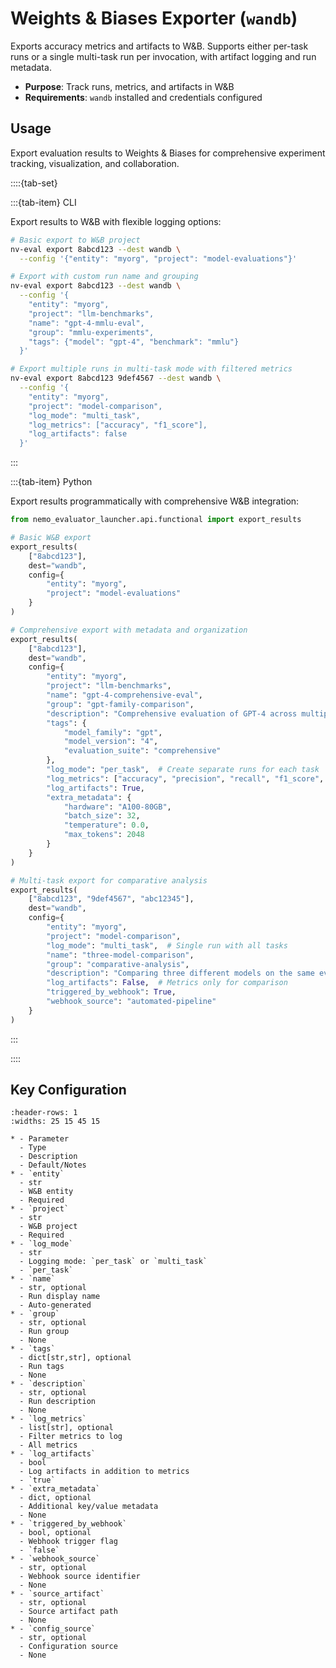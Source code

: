 # Weights & Biases Exporter (`wandb`)

Exports accuracy metrics and artifacts to W&B. Supports either per-task runs or a single multi-task run per invocation, with artifact logging and run metadata.

- **Purpose**: Track runs, metrics, and artifacts in W&B
- **Requirements**: `wandb` installed and credentials configured

## Usage

Export evaluation results to Weights & Biases for comprehensive experiment tracking, visualization, and collaboration.

::::{tab-set}

:::{tab-item} CLI

Export results to W&B with flexible logging options:

```bash
# Basic export to W&B project
nv-eval export 8abcd123 --dest wandb \
  --config '{"entity": "myorg", "project": "model-evaluations"}'

# Export with custom run name and grouping
nv-eval export 8abcd123 --dest wandb \
  --config '{
    "entity": "myorg",
    "project": "llm-benchmarks",
    "name": "gpt-4-mmlu-eval",
    "group": "mmlu-experiments",
    "tags": {"model": "gpt-4", "benchmark": "mmlu"}
  }'

# Export multiple runs in multi-task mode with filtered metrics
nv-eval export 8abcd123 9def4567 --dest wandb \
  --config '{
    "entity": "myorg",
    "project": "model-comparison",
    "log_mode": "multi_task",
    "log_metrics": ["accuracy", "f1_score"],
    "log_artifacts": false
  }'
```

:::

:::{tab-item} Python

Export results programmatically with comprehensive W&B integration:

```python
from nemo_evaluator_launcher.api.functional import export_results

# Basic W&B export
export_results(
    ["8abcd123"], 
    dest="wandb", 
    config={
        "entity": "myorg", 
        "project": "model-evaluations"
    }
)

# Comprehensive export with metadata and organization
export_results(
    ["8abcd123"], 
    dest="wandb", 
    config={
        "entity": "myorg",
        "project": "llm-benchmarks",
        "name": "gpt-4-comprehensive-eval",
        "group": "gpt-family-comparison",
        "description": "Comprehensive evaluation of GPT-4 across multiple benchmarks",
        "tags": {
            "model_family": "gpt",
            "model_version": "4",
            "evaluation_suite": "comprehensive"
        },
        "log_mode": "per_task",  # Create separate runs for each task
        "log_metrics": ["accuracy", "precision", "recall", "f1_score", "bleu"],
        "log_artifacts": True,
        "extra_metadata": {
            "hardware": "A100-80GB",
            "batch_size": 32,
            "temperature": 0.0,
            "max_tokens": 2048
        }
    }
)

# Multi-task export for comparative analysis
export_results(
    ["8abcd123", "9def4567", "abc12345"], 
    dest="wandb", 
    config={
        "entity": "myorg",
        "project": "model-comparison",
        "log_mode": "multi_task",  # Single run with all tasks
        "name": "three-model-comparison",
        "group": "comparative-analysis",
        "description": "Comparing three different models on the same evaluation tasks",
        "log_artifacts": False,  # Metrics only for comparison
        "triggered_by_webhook": True,
        "webhook_source": "automated-pipeline"
    }
)
```

:::

::::

## Key Configuration

```{list-table}
:header-rows: 1
:widths: 25 15 45 15

* - Parameter
  - Type
  - Description
  - Default/Notes
* - `entity`
  - str
  - W&B entity
  - Required
* - `project`
  - str
  - W&B project
  - Required
* - `log_mode`
  - str
  - Logging mode: `per_task` or `multi_task`
  - `per_task`
* - `name`
  - str, optional
  - Run display name
  - Auto-generated
* - `group`
  - str, optional
  - Run group
  - None
* - `tags`
  - dict[str,str], optional
  - Run tags
  - None
* - `description`
  - str, optional
  - Run description
  - None
* - `log_metrics`
  - list[str], optional
  - Filter metrics to log
  - All metrics
* - `log_artifacts`
  - bool
  - Log artifacts in addition to metrics
  - `true`
* - `extra_metadata`
  - dict, optional
  - Additional key/value metadata
  - None
* - `triggered_by_webhook`
  - bool, optional
  - Webhook trigger flag
  - `false`
* - `webhook_source`
  - str, optional
  - Webhook source identifier
  - None
* - `source_artifact`
  - str, optional
  - Source artifact path
  - None
* - `config_source`
  - str, optional
  - Configuration source
  - None
```

